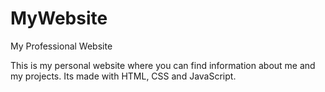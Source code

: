 # MyWebsite
My Professional Website

This is my personal website where you can find information about me and my projects. Its made with HTML, CSS and JavaScript. 
